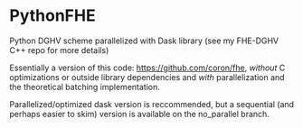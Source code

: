 # PythonFHE
Python DGHV scheme parallelized with Dask library (see my FHE-DGHV C++ repo for more details)

Essentially a version of this code: https://github.com/coron/fhe, *without* C optimizations or outside library dependencies and *with* parallelization and the theoretical batching implementation.

Parallelized/optimized dask version is reccommended, but a sequential (and perhaps easier to skim) version is available on the no_parallel branch.
